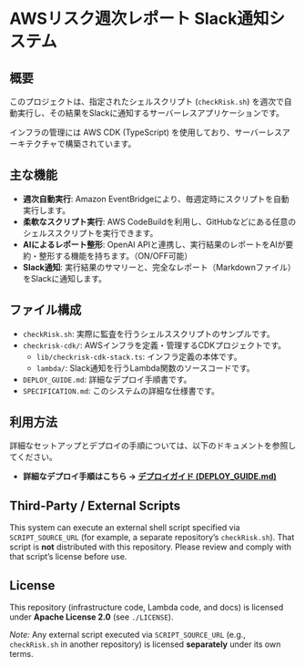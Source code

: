 <!--
SPDX-License-Identifier: LicenseRef-NC-Shinkawa-Only
Copyright (c) 2025 Shinkawa
-->

<!--
Copyright (c) 2025 Shinkawa
-->

# AWSリスク週次レポート Slack通知システム

## 概要

このプロジェクトは、指定されたシェルスクリプト (`checkRisk.sh`) を週次で自動実行し、その結果をSlackに通知するサーバーレスアプリケーションです。

インフラの管理には AWS CDK (TypeScript) を使用しており、サーバーレスアーキテクチャで構築されています。

## 主な機能

*   **週次自動実行**: Amazon EventBridgeにより、毎週定時にスクリプトを自動実行します。
*   **柔軟なスクリプト実行**: AWS CodeBuildを利用し、GitHubなどにある任意のシェルススクリプトを実行できます。
*   **AIによるレポート整形**: OpenAI APIと連携し、実行結果のレポートをAIが要約・整形する機能を持ちます。（ON/OFF可能）
*   **Slack通知**: 実行結果のサマリーと、完全なレポート（Markdownファイル）をSlackに通知します。

## ファイル構成

*   `checkRisk.sh`: 実際に監査を行うシェルススクリプトのサンプルです。
*   `checkrisk-cdk/`: AWSインフラを定義・管理するCDKプロジェクトです。
    *   `lib/checkrisk-cdk-stack.ts`: インフラ定義の本体です。
    *   `lambda/`: Slack通知を行うLambda関数のソースコードです。
*   `DEPLOY_GUIDE.md`: 詳細なデプロイ手順書です。
*   `SPECIFICATION.md`: このシステムの詳細な仕様書です。

## 利用方法

詳細なセットアップとデプロイの手順については、以下のドキュメントを参照してください。

- **詳細なデプロイ手順はこちら → [デプロイガイド (DEPLOY_GUIDE.md)](DEPLOY_GUIDE.md)**

## Third-Party / External Scripts

This system can execute an external shell script specified via `SCRIPT_SOURCE_URL`
(for example, a separate repository’s `checkRisk.sh`). That script is **not**
distributed with this repository. Please review and comply with that script’s
license before use.

## License

This repository (infrastructure code, Lambda code, and docs) is licensed under **Apache License 2.0** (see `./LICENSE`).

*Note:* Any external script executed via `SCRIPT_SOURCE_URL` (e.g., `checkRisk.sh` in another repository) is licensed **separately** under its own terms.

